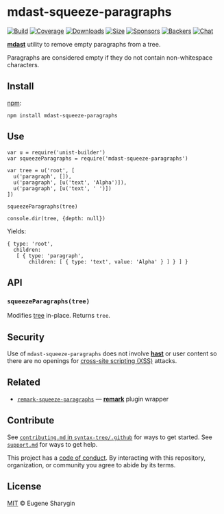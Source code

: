 mdast-squeeze-paragraphs
========================

[![Build](https://img.shields.io/travis/syntax-tree/mdast-squeeze-paragraphs.svg)](https://travis-ci.org/syntax-tree/mdast-squeeze-paragraphs) [![Coverage](https://img.shields.io/codecov/c/github/syntax-tree/mdast-squeeze-paragraphs.svg)](https://codecov.io/github/syntax-tree/mdast-squeeze-paragraphs) [![Downloads](https://img.shields.io/npm/dm/mdast-squeeze-paragraphs.svg)](https://www.npmjs.com/package/mdast-squeeze-paragraphs) [![Size](https://img.shields.io/bundlephobia/minzip/mdast-squeeze-paragraphs.svg)](https://bundlephobia.com/result?p=mdast-squeeze-paragraphs) [![Sponsors](https://opencollective.com/unified/sponsors/badge.svg)](https://opencollective.com/unified) [![Backers](https://opencollective.com/unified/backers/badge.svg)](https://opencollective.com/unified) [![Chat](https://img.shields.io/badge/chat-spectrum-7b16ff.svg)](https://spectrum.chat/unified/syntax-tree)

[**mdast**](https://github.com/syntax-tree/mdast) utility to remove empty paragraphs from a tree.

Paragraphs are considered empty if they do not contain non-whitespace characters.

Install
-------

[npm](https://docs.npmjs.com/cli/install):

    npm install mdast-squeeze-paragraphs

Use
---

    var u = require('unist-builder')
    var squeezeParagraphs = require('mdast-squeeze-paragraphs')

    var tree = u('root', [
      u('paragraph', []),
      u('paragraph', [u('text', 'Alpha')]),
      u('paragraph', [u('text', ' ')])
    ])

    squeezeParagraphs(tree)

    console.dir(tree, {depth: null})

Yields:

    { type: 'root',
      children:
       [ { type: 'paragraph',
           children: [ { type: 'text', value: 'Alpha' } ] } ] }

API
---

### `squeezeParagraphs(tree)`

Modifies [tree](https://github.com/syntax-tree/unist#tree) in-place. Returns `tree`.

Security
--------

Use of `mdast-squeeze-paragraphs` does not involve [**hast**](https://github.com/syntax-tree/hast) or user content so there are no openings for [cross-site scripting (XSS)](https://en.wikipedia.org/wiki/Cross-site_scripting) attacks.

Related
-------

-   [`remark-squeeze-paragraphs`](https://github.com/remarkjs/remark-squeeze-paragraphs) — [**remark**](https://github.com/remarkjs/remark) plugin wrapper

Contribute
----------

See [`contributing.md` in `syntax-tree/.github`](https://github.com/syntax-tree/.github/blob/master/contributing.md) for ways to get started. See [`support.md`](https://github.com/syntax-tree/.github/blob/master/support.md) for ways to get help.

This project has a [code of conduct](https://github.com/syntax-tree/.github/blob/master/code-of-conduct.md). By interacting with this repository, organization, or community you agree to abide by its terms.

License
-------

[MIT](license) © Eugene Sharygin
